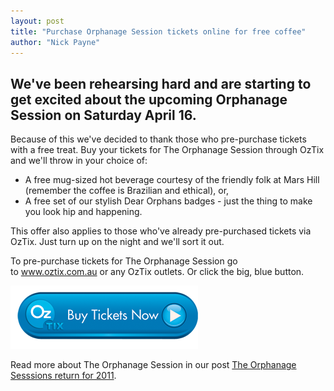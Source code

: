 ```yaml
---
layout: post
title: "Purchase Orphanage Session tickets online for free coffee"
author: "Nick Payne"
---
```

## We've been rehearsing hard and are starting to get excited about the upcoming Orphanage Session on Saturday April 16.

<p>Because of this we've decided to thank those who pre-purchase tickets with a free treat. Buy your tickets for The Orphanage Session through OzTix and we'll throw in your choice of:</p>
<ul>
<li>A free mug-sized hot beverage courtesy of the friendly folk at Mars Hill (remember the coffee is Brazilian and ethical), or,</li>
<li>A free set of our stylish Dear Orphans badges - just the thing to make you look hip and happening.</li>
</ul>
<div>This offer also applies to those who've already pre-purchased tickets via OzTix. Just turn up on the night and we'll sort it out.</div>
<p>To pre-purchase tickets for The Orphanage Session go to&nbsp;<a href="http://www.oztix.com.au" target="_blank">www.oztix.com.au</a>&nbsp;or any OzTix outlets. Or click the big, blue button.</p>
<p class="text-center"><a href="http://tickets.oztix.com.au/?Event=20522" target="_blank"><img style="border: 0px initial initial;" src="/images/2011/3/BuyNow_BlueBanner_transparent.png" alt="Buy tickets now" /></a></p>
<p>Read more about The Orphanage Session in our post <a href="/2011/03/22/the-orphanage-sessions-return-for-2011.html">The Orphanage Sesssions return for 2011</a>.</p>
